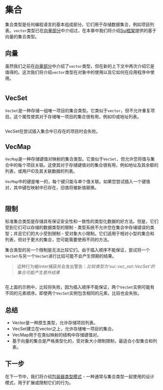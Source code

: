 # 集合

集合类型是任何编程语言的基本组成部分。它们用于存储数据集合，例如项目列表。`vector`类型已在[向量部分](./../move-basics/vector)中介绍过，在本章中我们将介绍[Sui框架](./sui-framework)提供的基于向量的集合类型。

## 向量

虽然我们之前在[向量部分](./../move-basics/vector)中介绍了`vector`类型，但在新的上下文中再次介绍它是值得的。这次我们将介绍`vector`类型在对象中的使用以及它如何在应用程序中使用。

```move file=packages/samples/sources/programmability/collections.move anchor=vector

```

## VecSet

`VecSet`是一种存储一组唯一项目的集合类型。它类似于`vector`，但不允许重复项目。这个属性使其对于存储唯一项目的集合很有用，例如ID或地址列表。

```move file=packages/samples/sources/programmability/collections-2.move anchor=vec_set

```

VecSet在尝试插入集合中已存在的项目时会失败。

## VecMap

`VecMap`是一种存储键值对映射的集合类型。它类似于`VecSet`，但允许您将值与集合中的每个项目关联。这使其对于存储键值对的集合很有用，例如地址及其余额的列表，或用户ID及其关联数据的列表。

`VecMap`中的键是唯一的，每个键只能与单个值关联。如果您尝试插入一个键值对，其中键在映射中已存在，旧值将被新值替换。

```move file=packages/samples/sources/programmability/collections-3.move anchor=vec_map

```

## 限制

标准集合类型是存储具有保证安全性和一致性的类型化数据的好方法。但是，它们受到它们可以存储的数据类型的限制 - 类型系统不允许您在集合中存储错误的类型；并且它们的大小受到限制 - 受对象大小限制。它们适用于相对小型的集合和列表，但对于更大的集合，您可能需要使用不同的方法。

集合类型的另一个限制是无法比较它们。由于插入顺序不能保证，尝试将一个`VecSet`与另一个`VecSet`进行比较可能不会产生预期的结果。

> 这种行为被linter捕获并会发出警告：_比较类型为'sui::vec_set::VecSet'的集合可能产生意外结果_

```move file=packages/samples/sources/programmability/collections-4.move anchor=vec_set_comparison

```

在上面的示例中，比较将失败，因为插入顺序不能保证，两个`VecSet`实例可能有不同的元素顺序。即使两个`VecSet`实例包含相同的元素，比较也会失败。

## 总结

- Vector是一种原生类型，允许存储项目列表。
- VecSet建立在vector之上，允许存储唯一项目的集合。
- VecMap用于在类似映射的结构中存储键值对。
- 基于向量的集合是严格类型化的，受对象大小限制限制，最适合小型集合和列表。

## 下一步

在下一节中，我们将介绍[包装器类型模式](./wrapper-type-pattern) - 一种通常与集合类型一起使用的设计模式，用于扩展或限制它们的行为。